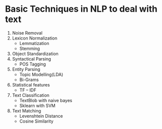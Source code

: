 # Basic Techniques in NLP to deal with text

1. Noise Removal
2. Lexicon Normalization
     * Lemmatization
     * Stemming
3. Object Standardization
4. Syntactical Parsing
     * POS Tagging
5. Entity Parsing
     * Topic Modelling(LDA)
     * Bi-Grams
6. Statistical features
     * TF – IDF
7. Text Classification
     * TextBlob with naive bayes
     * Sklearn with SVM
8. Text Matching
     * Levenshtein Distance
     * Cosine Similarity
